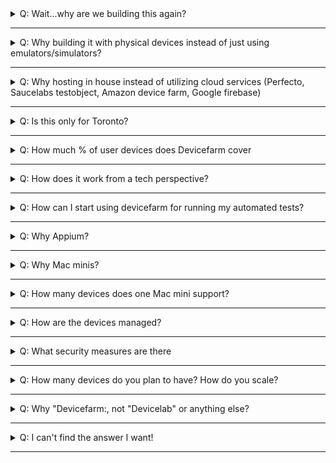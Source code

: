 <details><summary>Q: Wait...why are we building this again?</summary><p> 
        
Check out the [Why][Devicefarm: Why] section

</p></details>

---

<details><summary>Q: Why building it with physical devices instead of just using emulators/simulators?</summary><p> 

Let's look at the following points

1. **Customers**: Do our customers use emulators or physical devices? We should test under real usage conditions which cannot always be provided by emulators and simulators. 
2. **Limitations**: Emulators are often inferior in performance because they need to mimic the hardware + software layer, making them slower to use than real devices. Simulators, while faster, as it only mimics the software layer, might behave different than what real devices do. Here's a complete [showdown][Real vs simulator and emulator] of such debate.
3. **Inventory**: As a Telecom, we can easily access a lot of devices with data plans loaded, in fact we have 2 full drawers in TOR and VAN with testing devices, but they are not well known to team members, especially new team members. The tracking of those drawers is also poor, we often have devices missing as they are not properly logged. With Devicefarm, it(will) serves as a centralized inventory for teams to access the physical devices for testing purposes.
4. **Visual effects**: Having the real devices easily visible in the office, flashing and showing products built (by running automated tests), has higher visual impact to promote mobile testing than emulators and simulators running on one's computer. 
5. **It's just cooler** Don't you think?

</p></details>

---

<details><summary>Q: Why hosting in house instead of utilizing cloud services (Perfecto, Saucelabs testobject, Amazon device farm, Google firebase)</summary><p> 
        
1. Resources: As mentioned in the previous question, we are a telecom, we have good access to physical devices. (We already have lots of devices in both [Toronto][Toronto inventory] and [Vancouver][Vancouver inventory]) Why not take advantage of such by building on top of what we have?
2. Pricing, we cannot justify spending 300k per year on a hosted device lab just yet, without proving value and defining long term scaling strategy.

</p></details>

---

<details><summary>Q: Is this only for Toronto?</summary><p> 
        
It will be in both TOR and VAN.

We are currently piloting in TOR to promote the concept, gather feedback and make sure it provides value for teams. Once we have a good turnout, it will be much easier to obtain backing to establish Devicefarm in Vancouver as well.

**Follow up Q:**

If it's currently only in TOR, how can VAN use it?

A: Aside from the manual use cases such as sync browsing and physically testing with the devices, all other functionalities can be performed remotely (e.g: web or native app automation). 

There's also a [live stream][Nest stream] broadcasting the wall mount 24/7 (for access, join #devicefarm on Slack)

</p></details>

---

<details><summary>Q: How much % of user devices does Devicefarm cover</summary><p> 
        

Currently(08/17) with the 14 devices, ~ 70% based on [Top 25 mobile devices card in DOMO][Top 25 device]

</p></details>

---

<details><summary>Q: How does it work from a tech perspective?</summary><p> 
        
Long story short: Mac minis power devices as Appium nodes, connects to a Selenium grid/server, which handles requests and deligate to nodes based on desired capabilities.

</p></details>

---

<details><summary>Q: How can I start using devicefarm for running my automated tests?</summary><p> 
        
For web automation, if you are using Nightwatch.js, or you are still on the Ruby/Cucumber automation stack that we had previously implemented(yes it's still supported), then you are in luck! It would be simply pointing to the Selenium server dedicated for devicefarm in your Selenium config. Where is this Selenium server you ask? Checkout our [starter-kit][starter-kit]! (WIP/PR in progress)

</p></details>

---

<details><summary>Q: Why Appium?</summary><p> 
        
- Open source 
- Supports both iOS and Android native or hybrid
- Most popular in market = higher chance support
- Good [documentation][Appium documentation]
- Easily integrated with Selenium, the concepts(such as desired capabilities) are easily understood by folks with Selenium experience, which most testers have

</p></details>

---

<details><summary>Q: Why Mac minis?</summary><p> 
        
- iOS automation needs OSX (the operating system that Macs runs)
- Mac minis are the cheapest amoung all Mac machines

</p></details>

---

<details><summary>Q: How many devices does one Mac mini support?</summary><p> 
        
Currently: 4

Reason being: Each mini has 4 USB slots, and we want to avoid using USB adapters to plug in more, which will introduce performance impact

FYI [Perfecto][Perfecto] (who specializes in physical device testing) recommends 2 devices per server for performance optimization. We will start with 4 and gauge the performance as we go along.

</p></details>

---

<details><summary>Q: How are the devices managed?</summary><p> 
        
- Software layer: For a short term strategy, we currently just use selenium grid's console, as well as some shell scripts to manage the devices.  For a long term strategy, a proper MDM (mobile device management) system [needs to be established][Github MDM issue].

- Hardware / infrastructure: Currently manually managed

</p></details>

---

<details><summary>Q: What security measures are there</summary><p> 

For hardware:

1. The devices are secured by leveraging [Shopguard's][Shopguard] locking unit which is also used in TELUS stores, these units are connected to a central alarm so that if any of the devices is detached, or any of the cables is cut, the alarm will go off. 

2. The the Mac minis are secured inside a lockable area in the wall mount / fixture

3. We have a [Nestcam][Nestcam] monitoring the wall fixture 24/7, with live streaming and video history capabilities.

For software:

1. The Selenium server will be accessed via API tokens (WIP) much like how Saucelab's API end point functions.

</p></details>

---

<details><summary>Q: How many devices do you plan to have? How do you scale?</summary><p> 
        
To start, we will have around 16-24 devices on the wall fixture(Phrase 1), once we prove out the value and identify the need, we can either 

1. Go to phase 2 to craft out the [device cabinet][Device cabinet], which will host around 50-60 devices. 
2. Seek out cloud services (Saucelabs's Testobject, Perfecto, Amazon devicefarm, Google firebase, etc) as a long term scaling strategy. As in house hosting might not be maintainable and cost effective.

</p></details>

---

<details><summary>Q: Why "Devicefarm:, not "Devicelab" or anything else?</summary><p> 
        
The rationale is that a farm can be "grown" or scaled up, where as a lab perceives a confined space and a static image, a farm can be nurtured by the inspiration of its farmers (us all) where as a lab is more of a ... ok I can't BS any longer, it really doesn't matter so call it whatever you like.

</p></details>

---

<details><summary>Q: I can't find the answer I want!</summary><p> 
        
1. Ask in #devicefarm on Slack
2. contact Ben: Slack: @benexpress / Email: ben.chen@telus.com

</p></details>

---


[Devicefarm: Why]: devicefarm.md#why

[Toronto inventory]: https://podio.com/teluscom/uet-8mxsl9/apps/device-shelf

[Vancouver inventory]: https://docs.google.com/document/d/1imE-Q3JGlJBLPMDJ9Cx4quES7NVos2avCZNr73t15yQ

[Top 25 device]: https://telus.domo.com/page/1401343950/kpis/details/646456757

[Shopguard]: http://shopguard.com/

[Nestcam]: https://nest.com/ca/cameras/nest-cam-indoor/overview/

[Nest stream]: https://video.nest.com/live/VujA91jdFd

[Appium documentation]: http://appium.io/slate/en/master/?javascript#

[Perfecto]: https://www.perfectomobile.com/

[Github MDM issue]: https://github.com/telusdigital/farmville/issues/18

[Device cabinet]: https://drive.google.com/open?id=0B-bqF6r0I5YgVFIxR3RxYjNpZDBhejZBSXRjS09MWHZzcUJF

[Real vs simulator and emulator]: https://www.guru99.com/real-device-vs-emulator-testing-ultimate-showdown.html

[starter-kit]:https://github.com/telusdigital/telus-isomorphic-starter-kit/tree/master/e2e